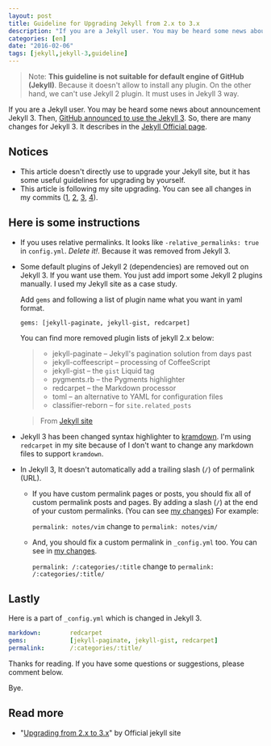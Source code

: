 ```yaml
---
layout: post
title: Guideline for Upgrading Jekyll from 2.x to 3.x
description: "If you are a Jekyll user. You may be heard some news about announcement Jekyll 3. Then, GitHub announced to use the Jekyll 3. So, there are many changes for Jekyll 3. It describes in the Jekyll Official page."
categories: [en]
date: "2016-02-06"
tags: [jekyll,jekyll-3,guideline]
---
```


> Note: **This guideline is not suitable for default engine of GitHub (Jekyll)**. Because it doesn't allow to install any plugin. On the other hand, we can't use Jekyll 2 plugin. It must uses in Jekyll 3 way.

If you are a Jekyll user. You may be heard some news about announcement Jekyll 3.
Then, [GitHub announced to use the Jekyll 3](https://github.com/blog/2100-github-pages-now-faster-and-simpler-with-jekyll-3-0).
So, there are many changes for Jekyll 3.
It describes in the [Jekyll Official page](http://jekyllrb.com/docs/upgrading/2-to-3/).

## Notices

- This article doesn't directly use to upgrade your Jekyll site, but it has some useful guidelines for upgrading by yourself.
- This article is following my site upgrading. You can see all changes in my commits ([1][commit1], [2][commit2], [3][commit3], [4][commit4]).

## Here is some instructions

- If you uses relative permalinks. It looks like `-relative_permalinks: true` in `config.yml`. *Delete it!*. Because it was removed from Jekyll 3.

- Some default plugins of Jekyll 2 (dependencies) are removed out on Jekyll 3. If you want use them. You just add import some Jekyll 2 plugins manually. I used my Jekyll site as a case study.

    Add `gems` and following a list of plugin name what you want in yaml format.

    ```
    gems: [jekyll-paginate, jekyll-gist, redcarpet]
    ```

    You can find more removed plugin lists of jekyll 2.x below:

    > - jekyll-paginate – Jekyll's pagination solution from days past
    > - jekyll-coffeescript – processing of CoffeeScript
    > - jekyll-gist – the `gist` Liquid tag
    > - pygments.rb – the Pygments highlighter
    > - redcarpet – the Markdown processor
    > - toml – an alternative to YAML for configuration files
    > - classifier-reborn – for `site.related_posts`

    >  From [Jekyll site](http://jekyllrb.com/docs/upgrading/2-to-3/#dropped-dependencies)

- Jekyll 3 has been changed syntax highlighter to [kramdown](http://kramdown.gettalong.org/).
I'm using `redcarpet` in my site because of I don't want to change any markdown files to support `kramdown`.

- In Jekyll 3, It doesn't  automatically add a trailing slash (`/`) of permalink (URL).

    - If you have custom permalink pages or posts, you should fix all of custom permalink posts and pages. By adding a slash (`/`) at the end of your custom permalinks. (You can see [my changes][commit2]) For example:

        `permalink: notes/vim`  change to `permalink: notes/vim/`

    - And, you should fix a custom permalink in `_config.yml` too. You can see in [my changes][commit3].

        `permalink: /:categories/:title` change to `permalink: /:categories/:title/`

## Lastly

Here is a part of `_config.yml` which is changed in Jekyll 3.

```yaml
markdown:        redcarpet
gems:            [jekyll-paginate, jekyll-gist, redcarpet]
permalink:       /:categories/:title/
```

Thanks for reading. If you have some questions or suggestions, please comment below.

Bye.

## Read more
- "[Upgrading from 2.x to 3.x](http://jekyllrb.com/docs/upgrading/2-to-3/)" by Official jekyll site

[commit1]: https://github.com/mildronize/mildronize.github.io/commit/c6adf73f931e265fb0eb715c0edccf93782bbeab
[commit2]: https://github.com/mildronize/mildronize.github.io/commit/820fd27ae001f2280889480c650e086ef5f31f2a
[commit3]: https://github.com/mildronize/mildronize.github.io/commit/61e2bb7446d241de040d3e0d2cdfaef7cfdb9a8d
[commit4]: https://github.com/mildronize/mildronize.github.io/commit/34556c1fd5c4e9f12a86f762dd4d1654ebbcdf63

